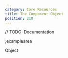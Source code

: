 ```yaml
---
category: Core Resources
title: The Component Object
position: 210
---
```


// TODO: Documentation

;examplearea

Object